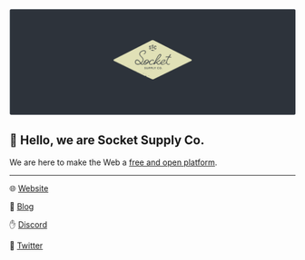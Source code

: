 ![header](/header.png)

## 👋 Hello, we are Socket Supply Co.

We are here to make the Web a [free and open platform](https://socketsypply.co/blog/hello-world).

---

🌐 [Website](https://socketsupply.co)

📰 [Blog](https://socketsupply.co)

✋ [Discord](https://discord.gg/YPV32gKCsH)

📢 [Twitter](https://twitter.com/socketsupply)
